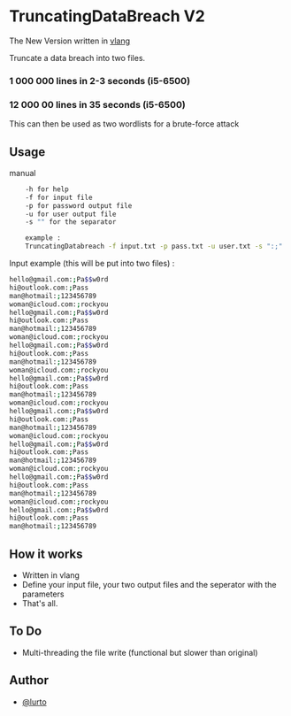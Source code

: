 
# TruncatingDataBreach V2

The New Version written in [vlang](https://vlang.io/)

Truncate a data breach into two files.

### 1 000 000 lines in 2-3 seconds (i5-6500)
### 12 000 00 lines in 35 seconds (i5-6500)

This can then be used as two wordlists for a brute-force attack

## Usage

manual
```bash
	-h for help
	-f for input file
	-p for password output file
	-u for user output file
	-s "" for the separator

	example :
	TruncatingDatabreach -f input.txt -p pass.txt -u user.txt -s ":;" 
```


Input example (this will be put into two files) : 
```bash
hello@gmail.com:;Pa$$w0rd
hi@outlook.com:;Pass
man@hotmail:;123456789
woman@icloud.com:;rockyou
hello@gmail.com:;Pa$$w0rd
hi@outlook.com:;Pass
man@hotmail:;123456789
woman@icloud.com:;rockyou
hello@gmail.com:;Pa$$w0rd
hi@outlook.com:;Pass
man@hotmail:;123456789
woman@icloud.com:;rockyou
hello@gmail.com:;Pa$$w0rd
hi@outlook.com:;Pass
man@hotmail:;123456789
woman@icloud.com:;rockyou
hello@gmail.com:;Pa$$w0rd
hi@outlook.com:;Pass
man@hotmail:;123456789
woman@icloud.com:;rockyou
hello@gmail.com:;Pa$$w0rd
hi@outlook.com:;Pass
man@hotmail:;123456789
woman@icloud.com:;rockyou
hello@gmail.com:;Pa$$w0rd
hi@outlook.com:;Pass
man@hotmail:;123456789
woman@icloud.com:;rockyou
hello@gmail.com:;Pa$$w0rd
hi@outlook.com:;Pass
man@hotmail:;123456789
```

## How it works
- Written in vlang
- Define your input file, your two output files and the seperator with the parameters
- That's all. 

## To Do
- Multi-threading the file write (functional but slower than original)

## Author
- [@lurto](https://www.github.com/lurto)
